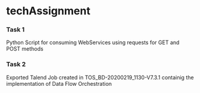 # techAssignment

### Task 1
Python Script for consuming WebServices using requests for GET and POST methods

### Task 2
Exported Talend Job created in TOS_BD-20200219_1130-V7.3.1 containig the implementation of Data Flow Orchestration 
